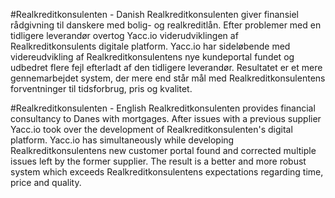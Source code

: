 #Realkreditkonsulenten - Danish
Realkreditkonsulenten giver finansiel rådgivning til danskere med bolig- og
realkreditlån. Efter problemer med en tidligere leverandør overtog Yacc.io
viderudviklingen af Realkreditkonsulents digitale platform. Yacc.io har
sideløbende med videreudvikling af Realkreditkonsulentens nye kundeportal
fundet og udbedret flere fejl efterladt af den tidligere leverandør. Resultatet
er et mere gennemarbejdet system, der mere end står mål med
Realkreditkonsulentens forventninger til tidsforbrug, pris og kvalitet.

#Realkreditkonsulenten - English
Realkreditkonsulenten provides financial consultancy to Danes with mortgages.
After issues with a previous supplier Yacc.io took over the development of
Realkreditkonsulenten's digital platform. Yacc.io has simultaneously while
developing Realkreditkonsulentens new customer portal found and corrected
multiple issues left by the former supplier. The result is a better and more
robust system which exceeds Realkreditkonsulentens expectations regarding time,
price and quality.
